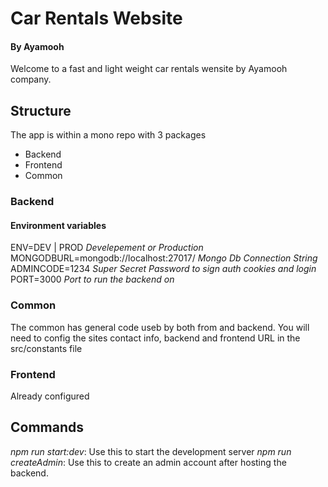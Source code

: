 # Car Rentals Website

#### By Ayamooh

Welcome to a fast and light weight car rentals wensite by Ayamooh company.

## Structure

The app is within a mono repo with 3 packages

- Backend
- Frontend
- Common

### Backend

#### Environment variables

ENV=DEV | PROD _Develepement or Production_
MONGODBURL=mongodb://localhost:27017/ _Mongo Db Connection String_
ADMINCODE=1234 _Super Secret Password to sign auth cookies and login_
PORT=3000 _Port to run the backend on_

### Common

The common has general code useb by both from and backend.
You will need to config the sites contact info, backend and frontend URL in the src/constants file

### Frontend

Already configured

## Commands

_npm run start:dev_: Use this to start the development server
_npm run createAdmin_: Use this to create an admin account after hosting the backend.
